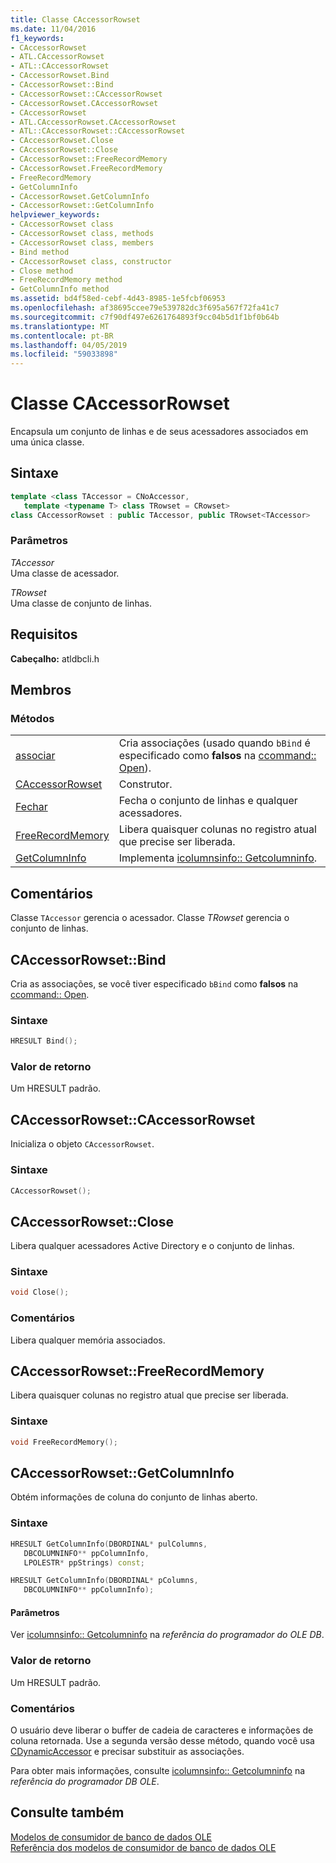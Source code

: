 ```yaml
---
title: Classe CAccessorRowset
ms.date: 11/04/2016
f1_keywords:
- CAccessorRowset
- ATL.CAccessorRowset
- ATL::CAccessorRowset
- CAccessorRowset.Bind
- CAccessorRowset::Bind
- CAccessorRowset::CAccessorRowset
- CAccessorRowset.CAccessorRowset
- CAccessorRowset
- ATL.CAccessorRowset.CAccessorRowset
- ATL::CAccessorRowset::CAccessorRowset
- CAccessorRowset.Close
- CAccessorRowset::Close
- CAccessorRowset::FreeRecordMemory
- CAccessorRowset.FreeRecordMemory
- FreeRecordMemory
- GetColumnInfo
- CAccessorRowset.GetColumnInfo
- CAccessorRowset::GetColumnInfo
helpviewer_keywords:
- CAccessorRowset class
- CAccessorRowset class, methods
- CAccessorRowset class, members
- Bind method
- CAccessorRowset class, constructor
- Close method
- FreeRecordMemory method
- GetColumnInfo method
ms.assetid: bd4f58ed-cebf-4d43-8985-1e5fcbf06953
ms.openlocfilehash: af38695ccee79e539782dc3f695a567f72fa41c7
ms.sourcegitcommit: c7f90df497e6261764893f9cc04b5d1f1bf0b64b
ms.translationtype: MT
ms.contentlocale: pt-BR
ms.lasthandoff: 04/05/2019
ms.locfileid: "59033898"
---
```

# <a name="caccessorrowset-class"></a>Classe CAccessorRowset

Encapsula um conjunto de linhas e de seus acessadores associados em uma única classe.

## <a name="syntax"></a>Sintaxe

```cpp
template <class TAccessor = CNoAccessor,
   template <typename T> class TRowset = CRowset>
class CAccessorRowset : public TAccessor, public TRowset<TAccessor>
```

### <a name="parameters"></a>Parâmetros

*TAccessor*<br/>
Uma classe de acessador.

*TRowset*<br/>
Uma classe de conjunto de linhas.

## <a name="requirements"></a>Requisitos

**Cabeçalho:** atldbcli.h

## <a name="members"></a>Membros

### <a name="methods"></a>Métodos

|||
|-|-|
|[associar](#bind)|Cria associações (usado quando `bBind` é especificado como **falsos** na [ccommand:: Open](../../data/oledb/ccommand-open.md)).|
|[CAccessorRowset](#caccessorrowset)|Construtor.|
|[Fechar](#close)|Fecha o conjunto de linhas e qualquer acessadores.|
|[FreeRecordMemory](#freerecordmemory)|Libera quaisquer colunas no registro atual que precise ser liberada.|
|[GetColumnInfo](#getcolumninfo)|Implementa [icolumnsinfo:: Getcolumninfo](/previous-versions/windows/desktop/ms722704\(v=vs.85\)).|

## <a name="remarks"></a>Comentários

Classe `TAccessor` gerencia o acessador. Classe *TRowset* gerencia o conjunto de linhas.

## <a name="bind"></a> CAccessorRowset::Bind

Cria as associações, se você tiver especificado `bBind` como **falsos** na [ccommand:: Open](../../data/oledb/ccommand-open.md).

### <a name="syntax"></a>Sintaxe

```cpp
HRESULT Bind();
```

### <a name="return-value"></a>Valor de retorno

Um HRESULT padrão.

## <a name="caccessorrowset"></a> CAccessorRowset::CAccessorRowset

Inicializa o objeto `CAccessorRowset`.

### <a name="syntax"></a>Sintaxe

```cpp
CAccessorRowset();
```

## <a name="close"></a> CAccessorRowset::Close

Libera qualquer acessadores Active Directory e o conjunto de linhas.

### <a name="syntax"></a>Sintaxe

```cpp
void Close();
```

### <a name="remarks"></a>Comentários

Libera qualquer memória associados.

## <a name="freerecordmemory"></a> CAccessorRowset::FreeRecordMemory

Libera quaisquer colunas no registro atual que precise ser liberada.

### <a name="syntax"></a>Sintaxe

```cpp
void FreeRecordMemory();
```

## <a name="getcolumninfo"></a> CAccessorRowset::GetColumnInfo

Obtém informações de coluna do conjunto de linhas aberto.

### <a name="syntax"></a>Sintaxe

```cpp
HRESULT GetColumnInfo(DBORDINAL* pulColumns,
   DBCOLUMNINFO** ppColumnInfo,
   LPOLESTR* ppStrings) const;

HRESULT GetColumnInfo(DBORDINAL* pColumns,
   DBCOLUMNINFO** ppColumnInfo);
```

#### <a name="parameters"></a>Parâmetros

Ver [icolumnsinfo:: Getcolumninfo](/previous-versions/windows/desktop/ms722704\(v=vs.85\)) na *referência do programador do OLE DB*.

### <a name="return-value"></a>Valor de retorno

Um HRESULT padrão.

### <a name="remarks"></a>Comentários

O usuário deve liberar o buffer de cadeia de caracteres e informações de coluna retornada. Use a segunda versão desse método, quando você usa [CDynamicAccessor](../../data/oledb/cdynamicaccessor-class.md) e precisar substituir as associações.

Para obter mais informações, consulte [icolumnsinfo:: Getcolumninfo](/previous-versions/windows/desktop/ms722704\(v=vs.85\)) na *referência do programador DB OLE*.

## <a name="see-also"></a>Consulte também

[Modelos de consumidor de banco de dados OLE](../../data/oledb/ole-db-consumer-templates-cpp.md)<br/>
[Referência dos modelos de consumidor de banco de dados OLE](../../data/oledb/ole-db-consumer-templates-reference.md)